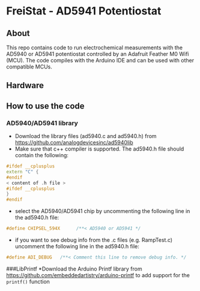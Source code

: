 # FreiStat - AD5941 Potentiostat
## About
This repo contains code to run electrochemical measurements with the AD5940 or AD5941 potentiostat controlled by an Adafruit Feather M0 Wifi (MCU).
The code compiles with the Arduino IDE and can be used with other compatible MCUs.
## Hardware

## How to use the code
### AD5940/AD5941 library
* Download the library files (ad5940.c and ad5940.h) from https://github.com/analogdevicesinc/ad5940lib
* Make sure that c++ compiler is supported. The ad5940.h file should contain the following:
```c++
#ifdef __cplusplus
extern "C" {
#endif
< content of .h file >
#ifdef __cplusplus
}
#endif
```
* select the AD5940/AD5941 chip by uncommenting the following line in the ad5940.h file:
```c++
#define CHIPSEL_594X      /**< AD5940 or AD5941 */
 ```
* if you want to see debug info from the .c files (e.g. RampTest.c) uncomment the following line in the ad5940.h file:
```c++
#define ADI_DEBUG   /**< Comment this line to remove debug info. */
```

###LibPrintf
*Download the Arduino Printf library from https://github.com/embeddedartistry/arduino-printf to add support for the `printf()` function
